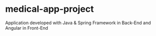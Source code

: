 # medical-app-project
Application developed with Java &amp; Spring Framework in Back-End and Angular in Front-End
